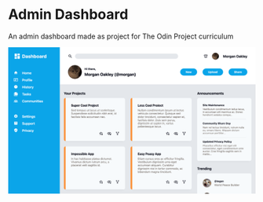# Admin Dashboard

An admin dashboard made as project for The Odin Project curriculum

![](/images/final-results.png)